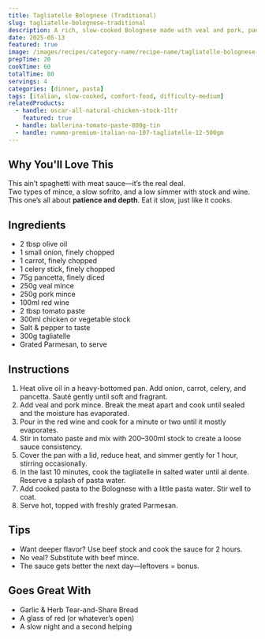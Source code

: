 ```yaml
---
title: Tagliatelle Bolognese (Traditional)
slug: tagliatelle-bolognese-traditional
description: A rich, slow-cooked Bolognese made with veal and pork, pancetta, and a delicate sofrito—served with tagliatelle and finished with Parmesan.
date: 2025-05-13
featured: true
image: /images/recipes/category-name/recipe-name/tagliatelle-bolognese-traditional.webp
prepTime: 20
cookTime: 60
totalTime: 80
servings: 4
categories: [dinner, pasta]
tags: [italian, slow-cooked, comfort-food, difficulty-medium]
relatedProducts:
  - handle: oscar-all-natural-chicken-stock-1ltr
    featured: true
  - handle: ballerina-tomato-paste-800g-tin
  - handle: rummo-premium-italian-no-107-tagliatelle-12-500gm
---
```


## Why You'll Love This

This ain’t spaghetti with meat sauce—it’s the real deal.  
Two types of mince, a slow sofrito, and a low simmer with stock and wine. This one’s all about **patience and depth**. Eat it slow, just like it cooks.

## Ingredients

- 2 tbsp olive oil  
- 1 small onion, finely chopped  
- 1 carrot, finely chopped  
- 1 celery stick, finely chopped  
- 75g pancetta, finely diced  
- 250g veal mince  
- 250g pork mince  
- 100ml red wine  
- 2 tbsp tomato paste  
- 300ml chicken or vegetable stock  
- Salt & pepper to taste  
- 300g tagliatelle  
- Grated Parmesan, to serve  

## Instructions

1. Heat olive oil in a heavy-bottomed pan. Add onion, carrot, celery, and pancetta. Sauté gently until soft and fragrant.
2. Add veal and pork mince. Break the meat apart and cook until sealed and the moisture has evaporated.
3. Pour in the red wine and cook for a minute or two until it mostly evaporates.
4. Stir in tomato paste and mix with 200–300ml stock to create a loose sauce consistency.
5. Cover the pan with a lid, reduce heat, and simmer gently for 1 hour, stirring occasionally.
6. In the last 10 minutes, cook the tagliatelle in salted water until al dente. Reserve a splash of pasta water.
7. Add cooked pasta to the Bolognese with a little pasta water. Stir well to coat.
8. Serve hot, topped with freshly grated Parmesan.

## Tips

- Want deeper flavor? Use beef stock and cook the sauce for 2 hours.
- No veal? Substitute with beef mince.
- The sauce gets better the next day—leftovers = bonus.

## Goes Great With

- Garlic & Herb Tear-and-Share Bread  
- A glass of red (or whatever’s open)  
- A slow night and a second helping